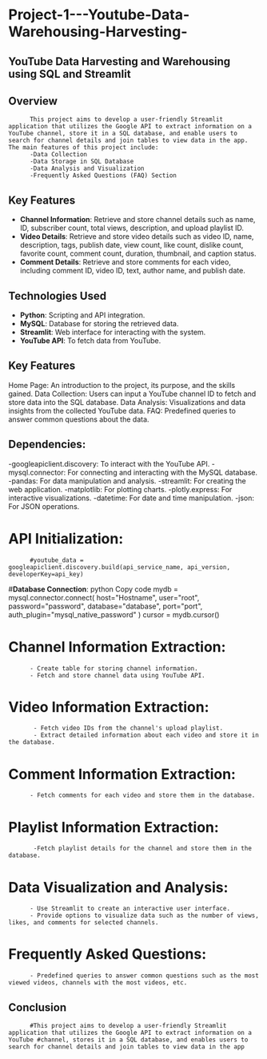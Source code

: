 # Project-1---Youtube-Data-Warehousing-Harvesting-

## YouTube Data Harvesting and Warehousing using SQL and Streamlit
## Overview
          This project aims to develop a user-friendly Streamlit application that utilizes the Google API to extract information on a YouTube channel, store it in a SQL database, and enable users to search for channel details and join tables to view data in the app. The main features of this project include:
          -Data Collection
          -Data Storage in SQL Database
          -Data Analysis and Visualization
          -Frequently Asked Questions (FAQ) Section


## Key Features

- **Channel Information**: Retrieve and store channel details such as name, ID, subscriber count, total views, description, and upload playlist ID.
- **Video Details**: Retrieve and store video details such as video ID, name, description, tags, publish date, view count, like count, dislike count, favorite count, comment count, duration, thumbnail, and caption status.
- **Comment Details**: Retrieve and store comments for each video, including comment ID, video ID, text, author name, and publish date.

## Technologies Used

- **Python**: Scripting and API integration.
- **MySQL**: Database for storing the retrieved data.
- **Streamlit**: Web interface for interacting with the system.
- **YouTube API**: To fetch data from YouTube.

## Key Features
Home Page: 
          An introduction to the project, its purpose, and the skills gained.
Data Collection: 
          Users can input a YouTube channel ID to fetch and store data into the SQL database.
Data Analysis: 
          Visualizations and data insights from the collected YouTube data.
FAQ: 
          Predefined queries to answer common questions about the data.

## Dependencies:

-googleapiclient.discovery:
          To interact with the YouTube API.
-mysql.connector: 
          For connecting and interacting with the MySQL database.
-pandas: 
          For data manipulation and analysis.
-streamlit:
          For creating the web application.
-matplotlib:
          For plotting charts.
-plotly.express: 
          For interactive visualizations.
-datetime:
          For date and time manipulation.
-json: 
          For JSON operations.

# **API Initialization**:
          #youtube_data = googleapiclient.discovery.build(api_service_name, api_version, developerKey=api_key)

#**Database Connection**:
python
Copy code
mydb = mysql.connector.connect(
    host="Hostname",
    user="root",
    password="password",
    database="database",
    port="port",
    auth_plugin="mysql_native_password"
)
cursor = mydb.cursor()

# **Channel Information Extraction**:
          - Create table for storing channel information.
          - Fetch and store channel data using YouTube API.
# **Video Information Extraction**:
           - Fetch video IDs from the channel's upload playlist.
           - Extract detailed information about each video and store it in the database.
# **Comment Information Extraction**:
          - Fetch comments for each video and store them in the database.
# **Playlist Information Extraction**:
           -Fetch playlist details for the channel and store them in the database.
# **Data Visualization and Analysis**:
          - Use Streamlit to create an interactive user interface.
          - Provide options to visualize data such as the number of views, likes, and comments for selected channels.
# **Frequently Asked Questions**:
          - Predefined queries to answer common questions such as the most viewed videos, channels with the most videos, etc.

## Conclusion
          #This project aims to develop a user-friendly Streamlit application that utilizes the Google API to extract information on a YouTube #channel, stores it in a SQL database, and enables users to search for channel details and join tables to view data in the app
           


